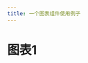 ```yaml
---
title: 一个图表组件使用例子
---
```

<script setup="ts">
import ECharts from '@/theme/components/ECharts.vue'
const echarts_demo = {
    title: {
          text: 'ECharts 入门示例'
        },
        tooltip: {},
        legend: {
          data: ['销量']
        },
        xAxis: {
          type: 'category',
          data: ['衬衫', '羊毛衫', '雪纺衫', '裤子', '高跟鞋', '袜子']
        },
        yAxis: {
          type: 'value'
        },
        series: [
          {
            name: '销量',
            type: 'bar',
            data: [5, 20, 36, 10, 10, 20]
          }
        ]
}
</script>

# 图表1

<ECharts
  :option="echarts_demo"
/>
